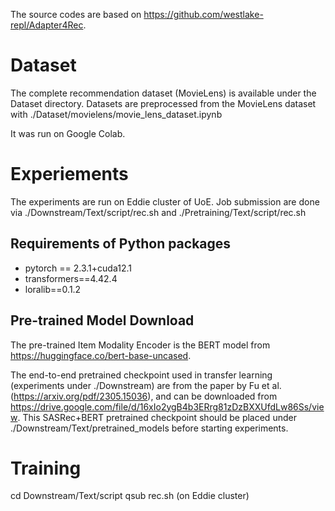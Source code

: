 
The source codes are based on https://github.com/westlake-repl/Adapter4Rec.

# Dataset

The complete recommendation dataset (MovieLens) is available under the Dataset directory.
Datasets are preprocessed from the MovieLens dataset with ./Dataset/movielens/movie_lens_dataset.ipynb

It was run on Google Colab.

# Experiements

The experiments are run on Eddie cluster of UoE. Job submission are done via ./Downstream/Text/script/rec.sh and ./Pretraining/Text/script/rec.sh

## Requirements of Python packages

- pytorch == 2.3.1+cuda12.1
- transformers==4.42.4
- loralib==0.1.2

## Pre-trained Model Download

The pre-trained Item Modality Encoder is the BERT model from https://huggingface.co/bert-base-uncased.

The end-to-end pretrained checkpoint used in transfer learning (experiments under ./Downstream) are from the paper by Fu et al. (https://arxiv.org/pdf/2305.15036), and can be downloaded from https://drive.google.com/file/d/16xIo2ygB4b3ERrg81zDzBXXUfdLw86Ss/view. This SASRec+BERT pretrained checkpoint should be placed under ./Downstream/Text/pretrained_models before starting experiments.

# Training

cd Downstream/Text/script
qsub rec.sh (on Eddie cluster)
